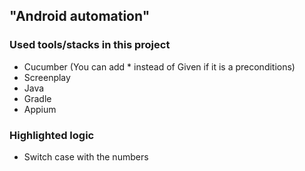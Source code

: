 ## "**Android automation**"

### **Used tools/stacks in this project**
* Cucumber (You can add * instead of Given if it is a preconditions)
* Screenplay
* Java
* Gradle
* Appium

### **Highlighted logic**
* Switch case with the numbers
